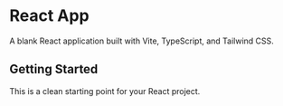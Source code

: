 
# React App

A blank React application built with Vite, TypeScript, and Tailwind CSS.

## Getting Started

This is a clean starting point for your React project.
